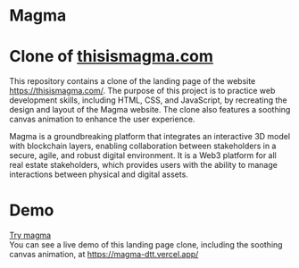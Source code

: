 # Magma
# Clone of <a href = "https://thisismagma.com/"> thisismagma.com</a>
This repository contains a clone of the landing page of the website https://thisismagma.com/. The purpose of this project is to practice web development skills, including HTML, CSS, and JavaScript, by recreating the design and layout of the Magma website. The clone also features a soothing canvas animation to enhance the user experience.

Magma is a groundbreaking platform that integrates an interactive 3D model with blockchain layers, enabling collaboration between stakeholders in a secure, agile, and robust digital environment.
It is a Web3 platform for all real estate stakeholders, which provides users with the ability to manage interactions between physical and digital assets.

# Demo
<a href="https://magma-dtt.vercel.app/" >Try magma</a>
<br>
You can see a live demo of this landing page clone, including the soothing canvas animation, at https://magma-dtt.vercel.app/
